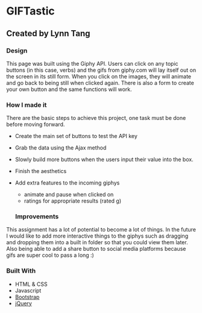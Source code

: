 # GIFTastic

## Created by Lynn Tang

### Design
This page was built using the Giphy API. Users can click on any topic buttons (in this case, verbs) and the gifs from giphy.com will lay itself out on the screen in its still form. When you click on the images, they will animate and go back to being still when clicked again. There is also a form to create your own button and the same functions will work. 

### How I made it
There are the basic steps to achieve this project, one task must be done before moving forward.
- Create the main set of buttons to test the API key
- Grab the data using the Ajax method
- Slowly build more buttons when the users input their value into the box.
- Finish the aesthetics
- Add extra features to the incoming giphys 
    - animate and pause when clicked on
    - ratings for appropriate results (rated g)
    
    ### Improvements
This assignment has a lot of potential to become a lot of things. In the future I would like to add more interactive things to the giphys such as dragging and dropping them into a built in folder so that you could view them later. Also being able to add a share button to social media platforms because gifs are super cool to pass a long :)


### Built With
- HTML & CSS
- Javascript
- [Bootstrap](https://getbootstrap.com/)
- [jQuery](https://jquery.com/)
